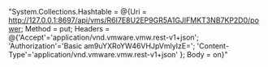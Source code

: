 "System.Collections.Hashtable = @{Uri = 
http://127.0.0.1:8697/api/vms/R6I7E8U2EP9GR5A1GJIFMKT3NB7KP2D0/power; Method = put; Headers = @{'Accept'='application/vnd.vmware.vmw.rest-v1+json'; 'Authorization'='Basic am9uYXRoYW46VHJpVmlyIzE='; 'Content-Type'='application/vnd.vmware.vmw.rest-v1+json' }; Body = on}"
